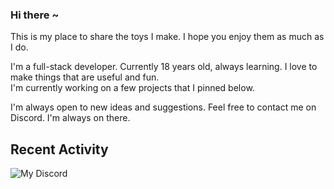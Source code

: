 ### Hi there ~ 
This is my place to share the toys I make. I hope you enjoy them as much as I do.

I'm a full-stack developer. Currently 18 years old, always learning. I love to make things that are useful and fun.<br/>
I'm currently working on a few projects that I pinned below.

I'm always open to new ideas and suggestions. Feel free to contact me on Discord. I'm always on there.

Recent Activity
----

<!--RECENT_ACTIVITY:start-->
<!--RECENT_ACTIVITY:end-->

![My Discord](https://discord-readme-badge.vercel.app/api?id=957840712404193290)
